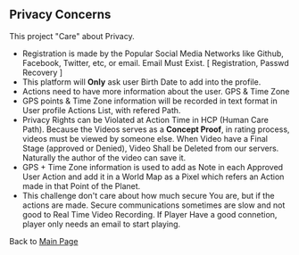 ## Privacy Concerns

This project "Care" about Privacy.
- Registration is made by the Popular Social Media Networks like Github, Facebook, Twitter, etc, or email. Email Must Exist. [ Registration, Passwd Recovery ]
- This platform will **Only** ask user Birth Date to add into the profile.  
- Actions need to have more information about the user. GPS & Time Zone
- GPS points & Time Zone information will be recorded in text format in User profile Actions List, with refered Path. 
- Privacy Rights can be Violated at Action Time in HCP (Human Care Path). Because the Videos serves as a **Concept Proof**, in rating process, videos must be viewed by someone else. When Video have a Final Stage (approved or Denied), Video Shall be Deleted from our servers. Naturally the author of the video can save it. 
- GPS + Time Zone information is used to add as Note in each Approved User Action and add it in a World Map as a Pixel which refers an Action made in that Point of the Planet.  
- This challenge don't care about how much secure You are, but if the actions are made. Secure communications sometimes are slow and not good to Real Time Video Recording. If Player Have a good connetion, player only needs an email to start playing. 

Back to [Main Page](../../../EN_EN/README.md)
